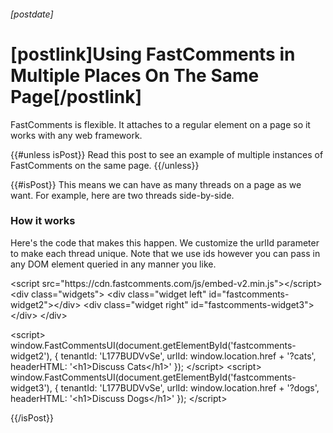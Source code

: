 ###### [postdate]
# [postlink]Using FastComments in Multiple Places On The Same Page[/postlink]

FastComments is flexible. It attaches to a regular element on a page so it works with any web framework.

{{#unless isPost}}
Read this post to see an example of multiple instances of FastComments on the same page.
{{/unless}}

{{#isPost}}
This means we can have as many threads on a page as we want. For example, here are two threads side-by-side.

<style>
.content {
    max-width: 1220px;
}

.content .widgets {
    text-align: center;
}

.content .widget {
    display: inline-block;
    width: 49%;
    vertical-align: top;
}

#fastcomments-widget {
    display: none;
}

@media(max-width: 768px) {
    .content .widget {
        display: block;
        width: 100%;
    }
}
</style>

<script src="https://cdn.fastcomments.com/js/embed-v2.min.js"></script>
<div class="widgets">
    <div class="widget left" id="fastcomments-widget2"></div>
    <div class="widget right" id="fastcomments-widget3"></div>
</div>

<script>
    window.FastCommentsUI(document.getElementById('fastcomments-widget2'), {
        tenantId: 'L177BUDVvSe',
        urlId: window.location.href + '?cats',
        headerHTML: '<h1>Discuss Cats</h1>',
        customCSS: '.footer { display: none }'
    });
</script>
<script>
    window.FastCommentsUI(document.getElementById('fastcomments-widget3'), {
        tenantId: 'L177BUDVvSe',
        urlId: window.location.href + '?dogs',
        headerHTML: '<h1>Discuss Dogs</h1>',
        customCSS: '.footer { display: none }'
    });
</script>

### How it works

Here's the code that makes this happen. We customize the urlId parameter to make each thread unique. Note that we use ids however you can
pass in any DOM element queried in any manner you like.


<div class="code" id="code">&lt;script src="https://cdn.fastcomments.com/js/embed-v2.min.js"&gt;&lt;/script&gt;
&lt;div class="widgets"&gt;
   &lt;div class="widget left" id="fastcomments-widget2"&gt;&lt;/div&gt;
   &lt;div class="widget right" id="fastcomments-widget3"&gt;&lt;/div&gt;
&lt;/div&gt;

&lt;script&gt;
 window.FastCommentsUI(document.getElementById('fastcomments-widget2'), {
   tenantId: 'L177BUDVvSe',
   urlId: window.location.href + '?cats',
   headerHTML: '&lt;h1&gt;Discuss Cats&lt;/h1&gt;'
 });
&lt;/script&gt;
&lt;script&gt;
 window.FastCommentsUI(document.getElementById('fastcomments-widget3'), {
   tenantId: 'L177BUDVvSe',
   urlId: window.location.href + '?dogs',
   headerHTML: '&lt;h1&gt;Discuss Dogs&lt;/h1&gt;'
 });
&lt;/script&gt;</div>

{{/isPost}}
